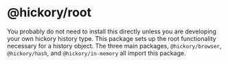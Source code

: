 # @hickory/root

You probably do not need to install this directly unless you are developing your own hickory history type. This package sets up the root functionality necessary for a history object. The three main packages, `@hickory/browser`, `@hickory/hash`, and `@hickory/in-memory` all import this package.
